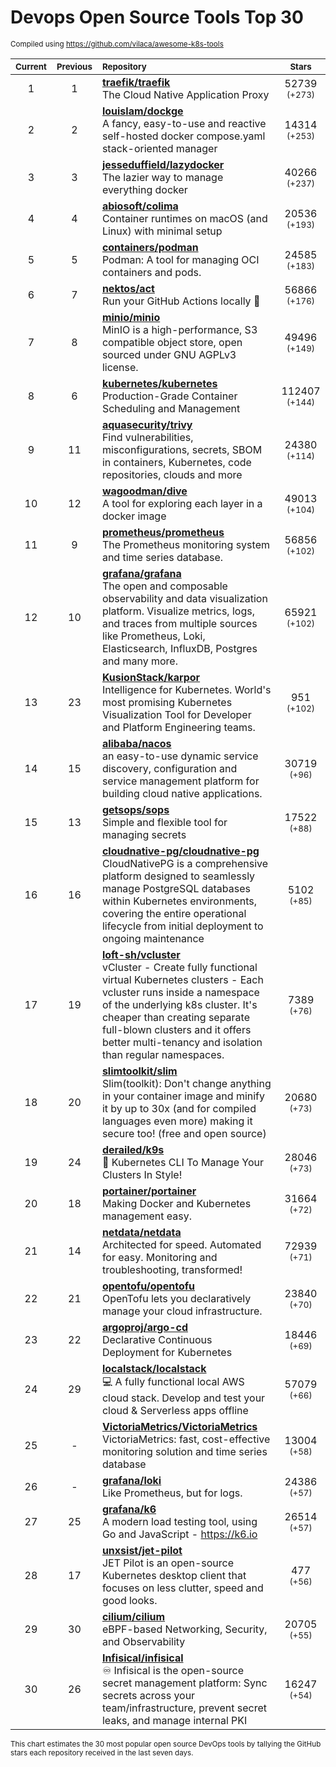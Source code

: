 # Devops Open Source Tools Top 30
<sup>Compiled using https://github.com/vilaca/awesome-k8s-tools</sup>
<div align="center">

|<sub>Current</sub>|<sub>Previous</sub>|<sub>Repository</sub>|<sub>Stars</sub>|
|:---:|:---:|:---|:---:|
|1|1|[**traefik/traefik**](https://github.com/traefik/traefik)<br/>The Cloud Native Application Proxy|52739 <sup>(+273)</sup>|
|2|2|[**louislam/dockge**](https://github.com/louislam/dockge)<br/>A fancy, easy-to-use and reactive self-hosted docker compose.yaml stack-oriented manager|14314 <sup>(+253)</sup>|
|3|3|[**jesseduffield/lazydocker**](https://github.com/jesseduffield/lazydocker)<br/>The lazier way to manage everything docker|40266 <sup>(+237)</sup>|
|4|4|[**abiosoft/colima**](https://github.com/abiosoft/colima)<br/>Container runtimes on macOS (and Linux) with minimal setup|20536 <sup>(+193)</sup>|
|5|5|[**containers/podman**](https://github.com/containers/podman)<br/>Podman: A tool for managing OCI containers and pods.|24585 <sup>(+183)</sup>|
|6|7|[**nektos/act**](https://github.com/nektos/act)<br/>Run your GitHub Actions locally 🚀|56866 <sup>(+176)</sup>|
|7|8|[**minio/minio**](https://github.com/minio/minio)<br/>MinIO is a high-performance, S3 compatible object store, open sourced under GNU AGPLv3 license.|49496 <sup>(+149)</sup>|
|8|6|[**kubernetes/kubernetes**](https://github.com/kubernetes/kubernetes)<br/>Production-Grade Container Scheduling and Management|112407 <sup>(+144)</sup>|
|9|11|[**aquasecurity/trivy**](https://github.com/aquasecurity/trivy)<br/>Find vulnerabilities, misconfigurations, secrets, SBOM in containers, Kubernetes, code repositories, clouds and more|24380 <sup>(+114)</sup>|
|10|12|[**wagoodman/dive**](https://github.com/wagoodman/dive)<br/>A tool for exploring each layer in a docker image|49013 <sup>(+104)</sup>|
|11|9|[**prometheus/prometheus**](https://github.com/prometheus/prometheus)<br/>The Prometheus monitoring system and time series database.|56856 <sup>(+102)</sup>|
|12|10|[**grafana/grafana**](https://github.com/grafana/grafana)<br/>The open and composable observability and data visualization platform. Visualize metrics, logs, and traces from multiple sources like Prometheus, Loki, Elasticsearch, InfluxDB, Postgres and many more. |65921 <sup>(+102)</sup>|
|13|23|[**KusionStack/karpor**](https://github.com/KusionStack/karpor)<br/>Intelligence for Kubernetes. World's most promising Kubernetes Visualization Tool for Developer and Platform Engineering teams. |951 <sup>(+102)</sup>|
|14|15|[**alibaba/nacos**](https://github.com/alibaba/nacos)<br/>an easy-to-use dynamic service discovery, configuration and service management platform for building cloud native applications.|30719 <sup>(+96)</sup>|
|15|13|[**getsops/sops**](https://github.com/getsops/sops)<br/>Simple and flexible tool for managing secrets|17522 <sup>(+88)</sup>|
|16|16|[**cloudnative-pg/cloudnative-pg**](https://github.com/cloudnative-pg/cloudnative-pg)<br/>CloudNativePG is a comprehensive platform designed to seamlessly manage PostgreSQL databases within Kubernetes environments, covering the entire operational lifecycle from initial deployment to ongoing maintenance|5102 <sup>(+85)</sup>|
|17|19|[**loft-sh/vcluster**](https://github.com/loft-sh/vcluster)<br/>vCluster - Create fully functional virtual Kubernetes clusters - Each vcluster runs inside a namespace of the underlying k8s cluster. It's cheaper than creating separate full-blown clusters and it offers better multi-tenancy and isolation than regular namespaces.|7389 <sup>(+76)</sup>|
|18|20|[**slimtoolkit/slim**](https://github.com/slimtoolkit/slim)<br/>Slim(toolkit): Don't change anything in your container image and minify it by up to 30x (and for compiled languages even more) making it secure too! (free and open source)|20680 <sup>(+73)</sup>|
|19|24|[**derailed/k9s**](https://github.com/derailed/k9s)<br/>🐶 Kubernetes CLI To Manage Your Clusters In Style!|28046 <sup>(+73)</sup>|
|20|18|[**portainer/portainer**](https://github.com/portainer/portainer)<br/>Making Docker and Kubernetes management easy.|31664 <sup>(+72)</sup>|
|21|14|[**netdata/netdata**](https://github.com/netdata/netdata)<br/>Architected for speed. Automated for easy. Monitoring and troubleshooting, transformed!|72939 <sup>(+71)</sup>|
|22|21|[**opentofu/opentofu**](https://github.com/opentofu/opentofu)<br/>OpenTofu lets you declaratively manage your cloud infrastructure.|23840 <sup>(+70)</sup>|
|23|22|[**argoproj/argo-cd**](https://github.com/argoproj/argo-cd)<br/>Declarative Continuous Deployment for Kubernetes|18446 <sup>(+69)</sup>|
|24|29|[**localstack/localstack**](https://github.com/localstack/localstack)<br/>💻 A fully functional local AWS cloud stack. Develop and test your cloud & Serverless apps offline|57079 <sup>(+66)</sup>|
|25|-|[**VictoriaMetrics/VictoriaMetrics**](https://github.com/VictoriaMetrics/VictoriaMetrics)<br/>VictoriaMetrics: fast, cost-effective monitoring solution and time series database|13004 <sup>(+58)</sup>|
|26|-|[**grafana/loki**](https://github.com/grafana/loki)<br/>Like Prometheus, but for logs.|24386 <sup>(+57)</sup>|
|27|25|[**grafana/k6**](https://github.com/grafana/k6)<br/>A modern load testing tool, using Go and JavaScript - https://k6.io|26514 <sup>(+57)</sup>|
|28|17|[**unxsist/jet-pilot**](https://github.com/unxsist/jet-pilot)<br/>JET Pilot is an open-source Kubernetes desktop client that focuses on less clutter, speed and good looks.|477 <sup>(+56)</sup>|
|29|30|[**cilium/cilium**](https://github.com/cilium/cilium)<br/>eBPF-based Networking, Security, and Observability|20705 <sup>(+55)</sup>|
|30|26|[**Infisical/infisical**](https://github.com/Infisical/infisical)<br/>♾ Infisical is the open-source secret management platform: Sync secrets across your team/infrastructure, prevent secret leaks, and manage internal PKI|16247 <sup>(+54)</sup>|


</div>

<sub>This chart estimates the 30 most popular open source DevOps tools by tallying the GitHub stars each repository received in the last seven days.</sub>
